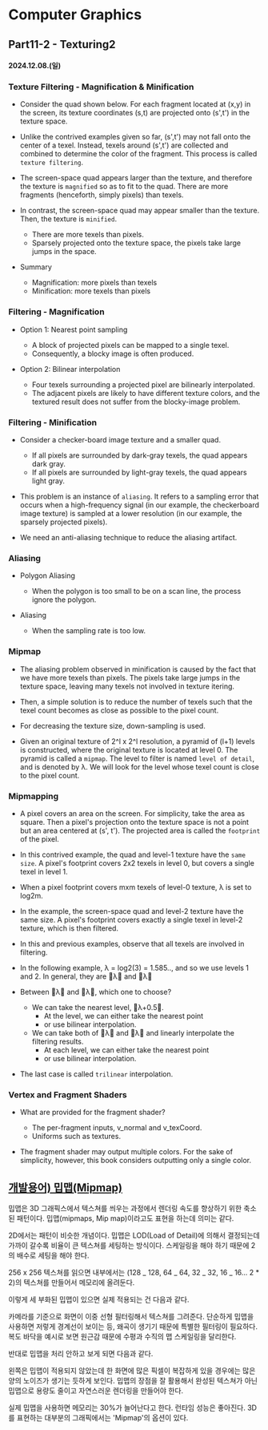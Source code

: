 # Computer Graphics

## Part11-2 - Texturing2

#### 2024.12.08.(일)

### Texture Filtering - Magnification & Minification

- Consider the quad shown below. For each fragment located at (x,y) in the screen, its texture coordinates (s,t) are projected onto (s',t') in the texture space.

- Unlike the contrived examples given so far, (s',t') may not fall onto the center of a texel. Instead, texels around (s',t') are collected and combined to determine the color of the fragment. This process is called `texture filtering`.

- The screen-space quad appears larger than the texture, and therefore the texture is `magnified` so as to fit to the quad. There are more fragments (henceforth, simply pixels) than texels.

- In contrast, the screen-space quad may appear smaller than the texture. Then, the texture is `minified`.

  - There are more texels than pixels.
  - Sparsely projected onto the texture space, the pixels take large jumps in the space.

- Summary
  - Magnification: more pixels than texels
  - Minification: more texels than pixels

### Filtering - Magnification

- Option 1: Nearest point sampling

  - A block of projected pixels can be mapped to a single texel.
  - Consequently, a blocky image is often produced.

- Option 2: Bilinear interpolation
  - Four texels surrounding a projected pixel are bilinearly interpolated.
  - The adjacent pixels are likely to have different texture colors, and the textured result does not suffer from the blocky-image problem.

### Filtering - Minification

- Consider a checker-board image texture and a smaller quad.

  - If all pixels are surrounded by dark-gray texels, the quad appears dark gray.
  - If all pixels are surrounded by light-gray texels, the quad appears light gray.

- This problem is an instance of `aliasing`. It refers to a sampling error that occurs when a high-frequency signal (in our example, the checkerboard image texture) is sampled at a lower resolution (in our example, the sparsely projected pixels).

- We need an anti-aliasing technique to reduce the aliasing artifact.

### Aliasing

- Polygon Aliasing

  - When the polygon is too small to be on a scan line, the process ignore the polygon.

- Aliasing
  - When the sampling rate is too low.

### Mipmap

- The aliasing problem observed in minification is caused by the fact that we have more texels than pixels. The pixels take large jumps in the texture space, leaving many texels not involved in texture itering.

- Then, a simple solution is to reduce the number of texels such that the texel count becomes as close as possible to the pixel count.

- For decreasing the texture size, down-sampling is used.

- Given an original texture of 2^l x 2^l resolution, a pyramid of (l+1) levels is constructed, where the original texture is located at level 0. The pyramid is called a `mipmap`. The level to filter is named `level of detail`, and is denoted by λ. We will look for the level whose texel count is close to the pixel count.

### Mipmapping

- A pixel covers an area on the screen. For simplicity, take the area as square. Then a pixel's projection onto the texture space is not a point but an area centered at (s', t'). The projected area is called the `footprint` of the pixel.

- In this contrived example, the quad and level-1 texture have the `same size`. A pixel's footprint covers 2x2 texels in level 0, but covers a single texel in level 1.

- When a pixel footprint covers mxm texels of level-0 texture, λ is set to log2m.

- In the example, the screen-space quad and level-2 texture have the same size. A pixel's footprint covers exactly a single texel in level-2 texture, which is then filtered.

- In this and previous examples, observe that all texels are involved in filtering.

- In the following example, λ = log2(3) = 1.585.., and so we use levels 1 and 2. In general, they are λ and λ

- Between λ and λ, which one to choose?

  - We can take the nearest level, λ+0.5.
    - At the level, we can either take the nearest point
    - or use bilinear interpolation.
  - We can take both of λ and λ and linearly interpolate the filtering results.
    - At each level, we can either take the nearest point
    - or use bilinear interpolation.

- The last case is called `trilinear` interpolation.

### Vertex and Fragment Shaders

- What are provided for the fragment shader?

  - The per-fragment inputs, v_normal and v_texCoord.
  - Uniforms such as textures.

- The fragment shader may output multiple colors. For the sake of simplicity, however, this book considers outputting only a single color.

## [개발용어) 밉맵(Mipmap)](https://drehzr.tistory.com/666)

밉맵은 3D 그래픽스에서 텍스쳐를 씌우는 과정에서 렌더링 속도를 향상하기 위한 축소된 패턴이다. 밉맵(mipmaps, Mip map)이라고도 표현을 하는데 의미는 같다.

2D에서는 패턴이 비슷한 개념이다. 밉맵은 LOD(Load of Detail)에 의해서 결정되는데 가까이 갈수록 비율이 큰 텍스쳐를 세팅하는 방식이다. 스케일링을 해야 하기 때문에 2의 배수로 세팅을 해야 한다.

256 x 256 텍스쳐를 읽으면 내부에서는 (128 _ 128, 64 _ 64, 32 _ 32, 16 _ 16... 2 \* 2)의 텍스쳐를 만들어서 메모리에 올려둔다.

이렇게 세 부화된 밉맵이 있으면 실제 적용되는 건 다음과 같다.

카메라를 기준으로 화면이 이중 선형 필터링해서 텍스쳐를 그려준다. 단순하게 밉맵을 사용하면 저렇게 경계선이 보이는 등, 왜곡이 생기기 때문에 특별한 필터링이 필요하다.
복도 바닥을 예시로 보면 원근감 때문에 수평과 수직의 맵 스케일링을 달리한다.

반대로 밉맵을 처리 안하고 보게 되면 다음과 같다.

왼쪽은 밉맵이 적용되지 않았는데 한 화면에 많은 픽셀이 복잡하게 있을 경우에는 많은 양의 노이즈가 생기는 듯하게 보인다. 밉맵의 장점을 잘 활용해서 완성된 텍스쳐가 아닌 밉맵으로 용량도 줄이고 자연스러운 렌더링을 만들어야 한다.

실제 밉맵을 사용하면 메모리는 30%가 늘어난다고 한다. 런타임 성능은 좋아진다. 3D를 표현하는 대부분의 그래픽에서는 'Mipmap'의 옵션이 있다.
